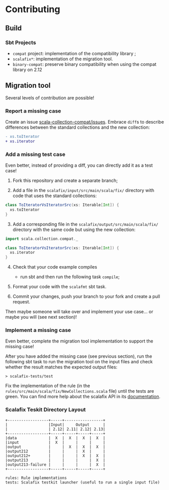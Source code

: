 # Contributing

## Build

### Sbt Projects

- `compat` project: implementation of the compatibility library ;
- `scalafix*`: implementation of the migration tool.
- `binary-compat`: preserve binary compatibility when using the compat library on 2.12

## Migration tool

Several levels of contribution are possible!

### Report a missing case

Create an issue [scala-collection-compat/issues](https://github.com/scala/scala-collection-compat/issues).
Embrace `diff`s to describe differences between the standard collections and
the new collection:

~~~ diff
- xs.toIterator
+ xs.iterator
~~~

### Add a missing test case

Even better, instead of providing a diff, you can directly add it as a test case!

1. Fork this repository and create a separate branch;

2. Add a file in the `scalafix/input/src/main/scala/fix/` directory with code
   that uses the standard collections:

~~~ scala
class ToIteratorVsIteratorSrc(xs: Iterable[Int]) {
  xs.toIterator
}
~~~

3. Add a corresponding file in the `scalafix/output/src/main/scala/fix/` directory
   with the same code but using the new collection:

~~~ scala
import scala.collection.compat._

class ToIteratorVsIteratorSrc(xs: Iterable[Int]) {
  xs.iterator
}
~~~

4. Check that your code example compiles
    - run sbt
      and then run the following task `compile`;

5. Format your code with the `scalafmt` sbt task.

6. Commit your changes, push your branch to your fork and create a pull request.

Then maybe someone will take over and implement your use case… or maybe you will
(see next section)!

### Implement a missing case

Even better, complete the migration tool implementation to support the missing case!

After you have added the missing case (see previous section), run the following
sbt task to run the migration tool on the input files and check whether the result matches the
expected output files:

~~~
> scalafix-tests/test
~~~

Fix the implementation of the rule (in the `rules/src/main/scala/fix/NewCollections.scala` file) until the
tests are green. You can find more help about the scalafix API in its
[documentation](https://scalacenter.github.io/scalafix/docs/rule-authors/setup).


### Scalafix Teskit Directory Layout


```
+------------------+-----+-----------------+
|                  |Input|     Output      |
|                  | 2.12| 2.11| 2.12| 2.13|
+------------------+-----+-----+-----+-----+
|data              |  X  |  X  |  X  |  X  |
|input             |  X  |     |     |     |
|output            |     |  X  |  X  |  X  |
|output212         |     |     |  X  |     |
|output212+        |     |     |  X  |  X  |
|output213         |     |     |     |  X  |
|output213-failure |     |     |     |  X  |
+------------------+-----+-----+-----+-----+

rules: Rule implementations
tests: Scalafix testkit launcher (useful to run a single input file)
```
